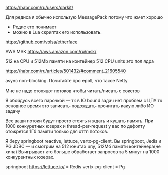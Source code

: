 https://habr.com/ru/users/darkit/



Для редиса я обычно использую MessagePack потому что жмет хорошо 
+ Редис его понимает 
+ можно в Lua скриптах его использовать.

https://github.com/volsa/etherface

AWS MSK
https://aws.amazon.com/ru/msk/

512 на CPU и 512Mb памяти на контейнер
512 CPU units это пол ядра

https://habr.com/ru/articles/501432/#comment_21605540

async non-blocking. Почитайте про epoll, что такое Netty

Мне не надо стопяцот потоков чтобы читать/писать с сокетов

Я обойдусь всего парочкой — тк в IO bound задач нет проблем с ЦПУ 
тк основное время это записать-подождать-прочитать какую либо ИО задачу

Все ваши потоки будут просто стоять и ждать и кушать память. 
При 1000 конкуретных юзерах и thread-per-request
у вас по дефолту отожрется 1Гб памяти только для хттп потоков.

Я беру springboot reactive, lettuce, vertx-pg-client. 
Вы springboot, Jedis и PG JDBC — и смотрим на 512 юнитах цпу, 512Мб памяти контейнера(не хипа)
Выигрывает кто больше обработает запросов за 5 минут на 1000 конкурентных юзерах.

springboot
https://lettuce.io/ = Redis
vertx-pg-client = Pg

